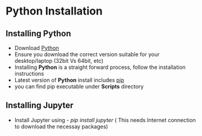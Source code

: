 # Python Installation

## Installing Python

* Download [Python](https://www.python.org/downloads/)
* Ensure you download the correct version suitable for your desktop/laptop (32bit Vs 64bit, etc)
* Installing **Python** is a straight forward process, follow the installation instructions
* Latest version of **Python** install includes [pip](https://en.wikipedia.org/wiki/Pip_(package_manager))
* you can find pip executable under **Scripts** directory

## Installing Jupyter

* Install Jupyter using  - *pip install jupyter* ( This needs Internet connection to download the necessay packages)

